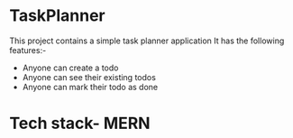 # TaskPlanner
This project contains a simple task planner application
It has the following features:-
- Anyone can create a todo
- Anyone can see their existing todos
- Anyone can mark their todo as done

# Tech stack- MERN

